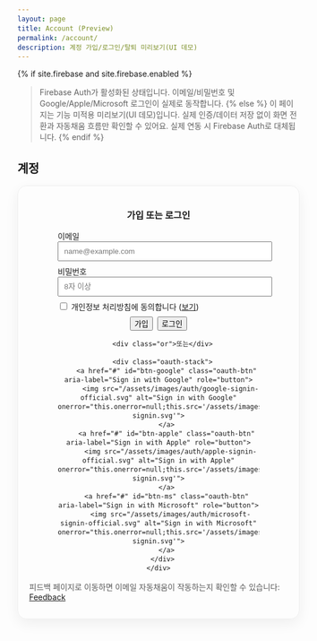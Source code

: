 ```yaml
---
layout: page
title: Account (Preview)
permalink: /account/
description: 계정 가입/로그인/탈퇴 미리보기(UI 데모)
---
```


{% if site.firebase and site.firebase.enabled %}
> Firebase Auth가 활성화된 상태입니다. 이메일/비밀번호 및 Google/Apple/Microsoft 로그인이 실제로 동작합니다.
{% else %}
> 이 페이지는 기능 미적용 미리보기(UI 데모)입니다. 실제 인증/데이터 저장 없이 화면 전환과 자동채움 흐름만 확인할 수 있어요. 실제 연동 시 Firebase Auth로 대체됩니다.
{% endif %}

## 계정

<div id="auth-preview" class="auth-preview card-glow" style="padding:1rem 1.25rem; border-radius:16px;">
  <div class="state state-out">
    <div class="auth-center">
      <h3>가입 또는 로그인</h3>
      <form id="auth-form" onsubmit="return false;" class="auth-form">
        <label>이메일
          <input name="email" type="email" required placeholder="name@example.com">
        </label>
        <label>비밀번호
          <input name="password" type="password" required minlength="8" placeholder="8자 이상">
        </label>
        <label class="agree-row">
          <input id="agree" type="checkbox" required>
          <span>개인정보 처리방침에 동의합니다 (<a href="/privacy/" target="_blank" rel="noopener">보기</a>)</span>
        </label>
        <div class="btn-row">
          <button class="btn btn--alt-gradient" id="btn-signup">가입</button>
          <button class="btn" id="btn-signin">로그인</button>
        </div>
      </form>

      <div class="or">또는</div>

      <div class="oauth-stack">
        <a href="#" id="btn-google" class="oauth-btn" aria-label="Sign in with Google" role="button">
          <img src="/assets/images/auth/google-signin-official.svg" alt="Sign in with Google" onerror="this.onerror=null;this.src='/assets/images/auth/google-signin.svg'">
        </a>
        <a href="#" id="btn-apple" class="oauth-btn" aria-label="Sign in with Apple" role="button">
          <img src="/assets/images/auth/apple-signin-official.svg" alt="Sign in with Apple" onerror="this.onerror=null;this.src='/assets/images/auth/apple-signin.svg'">
        </a>
        <a href="#" id="btn-ms" class="oauth-btn" aria-label="Sign in with Microsoft" role="button">
          <img src="/assets/images/auth/microsoft-signin-official.svg" alt="Sign in with Microsoft" onerror="this.onerror=null;this.src='/assets/images/auth/microsoft-signin.svg'">
        </a>
      </div>
    </div>
  </div>
  <div class="state state-in" style="display:none;">
    <h3 style="margin:.25rem 0 .5rem;">로그인 상태</h3>
    <p style="margin:0 0 .5rem;">안녕하세요, <strong class="js-email">user@example.com</strong></p>
    <div style="display:flex; gap:.5rem;">
      <button class="btn" id="btn-signout">로그아웃(미리보기)</button>
      <button class="btn btn--outline" id="btn-delete">회원 탈퇴(미리보기)</button>
    </div>
  </div>
</div>

<p style="margin-top:1rem; color:rgba(0,0,0,.65);">피드백 페이지로 이동하면 이메일 자동채움이 작동하는지 확인할 수 있습니다: <a href="/feedback/">Feedback</a></p>

<script>
(function(){
  const root = document.getElementById('auth-preview');
  const out = root.querySelector('.state-out');
  const inn = root.querySelector('.state-in');
  const emailSpan = root.querySelector('.js-email');
  const form = document.getElementById('auth-form');
  const btnSignup = document.getElementById('btn-signup');
  const btnSignin = document.getElementById('btn-signin');
  const btnSignout = document.getElementById('btn-signout');
  const btnDelete = document.getElementById('btn-delete');
  const btnGoogle = document.getElementById('btn-google');
  const btnApple = document.getElementById('btn-apple');
  const btnMs = document.getElementById('btn-ms');

  function onSignedIn(email){ emailSpan.textContent = email; out.style.display = 'none'; inn.style.display = ''; }
  function onSignedOut(){ out.style.display = ''; inn.style.display = 'none'; }

  btnSignup.addEventListener('click', function(){
    if(!form.reportValidity()) return;
    if(!document.getElementById('agree').checked){ alert('개인정보 처리방침에 동의해 주세요.'); return; }
    const email = form.email.value.trim();
    AuthBridge.emailSignUp(email, form.password.value).then(function(){
      onSignedIn(email);
      alert('가입(미리보기 또는 실제): 처리 완료');
    }).catch(function(e){ alert('가입 실패: '+ (e && e.message || e)); });
  });
  btnSignin.addEventListener('click', function(){
    if(!form.reportValidity()) return;
    const email = form.email.value.trim();
    AuthBridge.emailSignIn(email, form.password.value).then(function(){
      onSignedIn(email);
      alert('로그인(미리보기 또는 실제): 처리 완료');
    }).catch(function(e){ alert('로그인 실패: '+ (e && e.message || e)); });
  });
  btnSignout.addEventListener('click', function(){ AuthBridge.signOut().then(onSignedOut); });
  btnDelete.addEventListener('click', function(){
    if(confirm('정말로 회원 탈퇴를 진행할까요?')){ AuthBridge.deleteUser().then(function(){ onSignedOut(); alert('탈퇴 완료'); }); }
  });

  function oauth(name){
    AuthBridge.signInWith(name).then(function(res){
      var user = (res && res.user) || AuthBridge.currentUser() || {};
      var email = user.email || 'user@example.com';
      onSignedIn(email);
      alert(name+' 로그인 완료');
    }).catch(function(e){ alert(name+' 로그인 실패: '+ (e && e.message || e)); });
  }
  btnGoogle.addEventListener('click', function(){ oauth('google'); });
  btnApple.addEventListener('click', function(){ oauth('apple'); });
  btnMs.addEventListener('click', function(){ oauth('microsoft'); });

  // State sync
  AuthBridge.onChange(function(user){
    if(user && user.email){ onSignedIn(user.email); } else { onSignedOut(); }
  });
})();
</script>

<style>
.card-glow{ border:1px solid rgba(0,0,0,.06); border-radius:16px; box-shadow:0 8px 24px rgba(0,0,0,.06); }
.auth-center{ max-width: 360px; margin: 0 auto; text-align: center; }
.auth-form{ text-align: left; }
.auth-form label{ display:block; margin:.5rem 0; }
.auth-form input[type="email"],
.auth-form input[type="password"]{ padding:.5rem .6rem; width:100%; }
.agree-row{ display:flex; align-items:center; gap:.5rem; }
.btn-row{ display:flex; gap:.5rem; justify-content:center; margin-top:.5rem; }
.or{ margin: .75rem 0; opacity:.7; font-size:.95rem; }
.oauth-stack{ display:flex; flex-direction:column; gap:.5rem; align-items:center; }
.oauth-btn img{ width: 280px; max-width: 100%; height: auto; display:block; }
</style>
